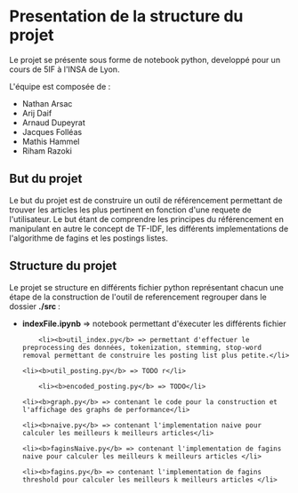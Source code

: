 <h1>Presentation de la structure du projet</h1>

Le projet se présente sous forme de notebook python, developpé pour un cours de 5IF à l'INSA de Lyon.

L'équipe est composée de :
<ul>
	<li>Nathan  Arsac</li>
	<li>Arij Daif</li>
	<li>Arnaud  Dupeyrat</li>
	<li>Jacques Folléas</li>
	<li>Mathis   Hammel</li>
	<li>Riham Razoki</li>
</ul>


<h2> But du projet </h2>

Le but du projet est de construire un outil de référencement permettant de trouver les articles les plus pertinent en fonction d'une requete de l'utilisateur.
Le but étant de comprendre les principes du référencement en manipulant en autre le concept de TF-IDF, les différents implementations de l'algorithme de fagins et les postings listes.

<h2> Structure du projet </h2>

Le projet se structure en différents fichier python représentant chacun une étape de la construction de l'outil de referencement regrouper dans le dossier <b> ./src </b>: 

<ul>
	 <li><b>indexFile.ipynb</b> => notebook permettant d'éxecuter les différents fichier</li>
	 	
		<li><b>util_index.py</b> => permettant d'effectuer le preprocessing des données, tokenization, stemming, stop-word removal permettant de construire les posting list plus petite.</li>
		
	<li><b>util_posting.py</b> => TODO r</li>
		
		<li><b>encoded_posting.py</b> => TODO</li>
		
	<li><b>graph.py</b> => contenant le code pour la construction et l'affichage des graphs de performance</li>
		
	<li><b>naive.py</b> => contenant l'implementation naive pour calculer les meilleurs k meilleurs articles</li>
	
	<li><b>faginsNaive.py</b> => contenant l'implementation de fagins naive pour calculer les meilleurs k meilleurs articles </li>
		
	<li><b>fagins.py</b> => contenant l'implementation de fagins threshold pour calculer les meilleurs k meilleurs articles </li>
</ul>